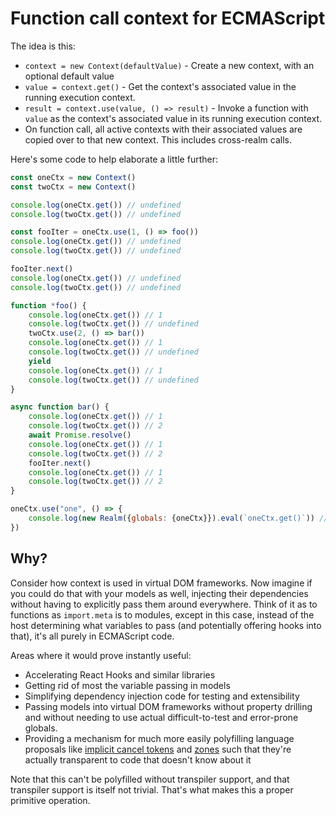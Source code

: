 # Function call context for ECMAScript

The idea is this:

- `context = new Context(defaultValue)` - Create a new context, with an optional default value
- `value = context.get()` - Get the context's associated value in the running execution context.
- `result = context.use(value, () => result)` - Invoke a function with `value` as the context's associated value in its running execution context.
- On function call, all active contexts with their associated values are copied over to that new context. This includes cross-realm calls.

Here's some code to help elaborate a little further:

```js
const oneCtx = new Context()
const twoCtx = new Context()

console.log(oneCtx.get()) // undefined
console.log(twoCtx.get()) // undefined

const fooIter = oneCtx.use(1, () => foo())
console.log(oneCtx.get()) // undefined
console.log(twoCtx.get()) // undefined

fooIter.next()
console.log(oneCtx.get()) // undefined
console.log(twoCtx.get()) // undefined

function *foo() {
    console.log(oneCtx.get()) // 1
    console.log(twoCtx.get()) // undefined
    twoCtx.use(2, () => bar())
    console.log(oneCtx.get()) // 1
    console.log(twoCtx.get()) // undefined
    yield
    console.log(oneCtx.get()) // 1
    console.log(twoCtx.get()) // undefined
}

async function bar() {
    console.log(oneCtx.get()) // 1
    console.log(twoCtx.get()) // 2
    await Promise.resolve()
    console.log(oneCtx.get()) // 1
    console.log(twoCtx.get()) // 2
    fooIter.next()
    console.log(oneCtx.get()) // 1
    console.log(twoCtx.get()) // 2
}

oneCtx.use("one", () => {
    console.log(new Realm({globals: {oneCtx}}).eval(`oneCtx.get()`)) // "one"
})
```

## Why?

Consider how context is used in virtual DOM frameworks. Now imagine if you could do that with your models as well, injecting their dependencies without having to explicitly pass them around everywhere. Think of it as to functions as `import.meta` is to modules, except in this case, instead of the host determining what variables to pass (and potentially offering hooks into that), it's all purely in ECMAScript code.

Areas where it would prove instantly useful:

- Accelerating React Hooks and similar libraries
- Getting rid of most the variable passing in models
- Simplifying dependency injection code for testing and extensibility
- Passing models into virtual DOM frameworks without property drilling and without needing to use actual difficult-to-test and error-prone globals.
- Providing a mechanism for much more easily polyfilling language proposals like [implicit cancel tokens](https://github.com/tc39/proposal-cancellation/issues/28) and [zones](https://github.com/domenic/zones/tree/eb65c6d43b452a877c24561cd64c6901e790ecf0) such that they're actually transparent to code that doesn't know about it

Note that this can't be polyfilled without transpiler support, and that transpiler support is itself not trivial. That's what makes this a proper primitive operation.
